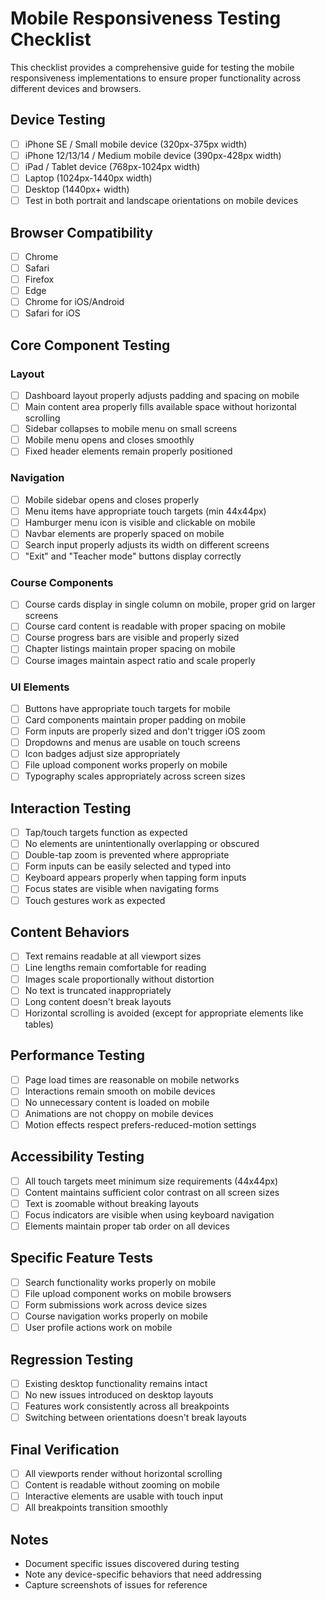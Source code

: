 # Mobile Responsiveness Testing Checklist

This checklist provides a comprehensive guide for testing the mobile responsiveness implementations to ensure proper functionality across different devices and browsers.

## Device Testing

- [ ] iPhone SE / Small mobile device (320px-375px width)
- [ ] iPhone 12/13/14 / Medium mobile device (390px-428px width)
- [ ] iPad / Tablet device (768px-1024px width)
- [ ] Laptop (1024px-1440px width)
- [ ] Desktop (1440px+ width)
- [ ] Test in both portrait and landscape orientations on mobile devices

## Browser Compatibility

- [ ] Chrome
- [ ] Safari
- [ ] Firefox
- [ ] Edge
- [ ] Chrome for iOS/Android
- [ ] Safari for iOS

## Core Component Testing

### Layout

- [ ] Dashboard layout properly adjusts padding and spacing on mobile
- [ ] Main content area properly fills available space without horizontal scrolling
- [ ] Sidebar collapses to mobile menu on small screens
- [ ] Mobile menu opens and closes smoothly
- [ ] Fixed header elements remain properly positioned

### Navigation

- [ ] Mobile sidebar opens and closes properly
- [ ] Menu items have appropriate touch targets (min 44x44px)
- [ ] Hamburger menu icon is visible and clickable on mobile
- [ ] Navbar elements are properly spaced on mobile
- [ ] Search input properly adjusts its width on different screens
- [ ] "Exit" and "Teacher mode" buttons display correctly

### Course Components

- [ ] Course cards display in single column on mobile, proper grid on larger screens
- [ ] Course card content is readable with proper spacing on mobile
- [ ] Course progress bars are visible and properly sized
- [ ] Chapter listings maintain proper spacing on mobile
- [ ] Course images maintain aspect ratio and scale properly

### UI Elements

- [ ] Buttons have appropriate touch targets for mobile
- [ ] Card components maintain proper padding on mobile
- [ ] Form inputs are properly sized and don't trigger iOS zoom
- [ ] Dropdowns and menus are usable on touch screens
- [ ] Icon badges adjust size appropriately
- [ ] File upload component works properly on mobile
- [ ] Typography scales appropriately across screen sizes

## Interaction Testing

- [ ] Tap/touch targets function as expected
- [ ] No elements are unintentionally overlapping or obscured
- [ ] Double-tap zoom is prevented where appropriate
- [ ] Form inputs can be easily selected and typed into
- [ ] Keyboard appears properly when tapping form inputs
- [ ] Focus states are visible when navigating forms
- [ ] Touch gestures work as expected

## Content Behaviors

- [ ] Text remains readable at all viewport sizes
- [ ] Line lengths remain comfortable for reading
- [ ] Images scale proportionally without distortion
- [ ] No text is truncated inappropriately
- [ ] Long content doesn't break layouts
- [ ] Horizontal scrolling is avoided (except for appropriate elements like tables)

## Performance Testing

- [ ] Page load times are reasonable on mobile networks
- [ ] Interactions remain smooth on mobile devices
- [ ] No unnecessary content is loaded on mobile
- [ ] Animations are not choppy on mobile devices
- [ ] Motion effects respect prefers-reduced-motion settings

## Accessibility Testing

- [ ] All touch targets meet minimum size requirements (44x44px)
- [ ] Content maintains sufficient color contrast on all screen sizes
- [ ] Text is zoomable without breaking layouts
- [ ] Focus indicators are visible when using keyboard navigation
- [ ] Elements maintain proper tab order on all devices

## Specific Feature Tests

- [ ] Search functionality works properly on mobile
- [ ] File upload component works on mobile browsers
- [ ] Form submissions work across device sizes
- [ ] Course navigation works properly on mobile
- [ ] User profile actions work on mobile

## Regression Testing

- [ ] Existing desktop functionality remains intact
- [ ] No new issues introduced on desktop layouts
- [ ] Features work consistently across all breakpoints
- [ ] Switching between orientations doesn't break layouts

## Final Verification

- [ ] All viewports render without horizontal scrolling
- [ ] Content is readable without zooming on mobile
- [ ] Interactive elements are usable with touch input
- [ ] All breakpoints transition smoothly

## Notes

- Document specific issues discovered during testing
- Note any device-specific behaviors that need addressing
- Capture screenshots of issues for reference 